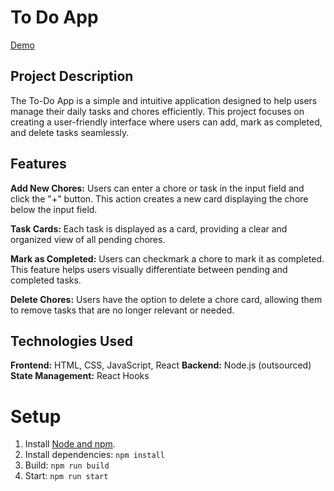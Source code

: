 # To Do App
[Demo]()

## Project Description
The To-Do App is a simple and intuitive application designed to help users manage their daily tasks and chores efficiently. This project focuses on creating a user-friendly interface where users can add, mark as completed, and delete tasks seamlessly.

## Features
**Add New Chores:** Users can enter a chore or task in the input field and click the "+" button. This action creates a new card displaying the chore below the input field.

**Task Cards:** Each task is displayed as a card, providing a clear and organized view of all pending chores.

**Mark as Completed:** Users can checkmark a chore to mark it as completed. This feature helps users visually differentiate between pending and completed tasks.

**Delete Chores:** Users have the option to delete a chore card, allowing them to remove tasks that are no longer relevant or needed.

## Technologies Used
**Frontend:** HTML, CSS, JavaScript, React
**Backend:** Node.js (outsourced)
**State Management:** React Hooks

# Setup
1. Install [Node and npm](https://nodejs.org/en/download). 
2. Install dependencies: `npm install`
3. Build: `npm run build`
4. Start: `npm run start`